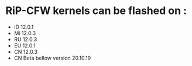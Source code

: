 # RiP-CFW kernels can be flashed on :
* iD 12.0.1
* Mi 12.0.3
* RU 12.0.3
* EU 12.0.1
* CN 12.0.3
* CN Beta bellow version 20.10.19